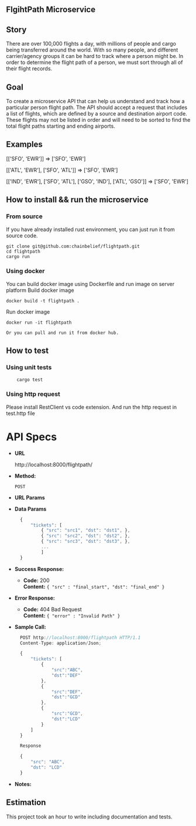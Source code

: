 ## **FlgihtPath Microservice**

## Story

There are over 100,000 flights a day, with millions of people and cargo being transferred around the world. With so many people, and different carrier/agency groups it can be hard to track where a person might be. In order to determine the flight path of a person, we must sort through all of their flight records.

## Goal

To create a microservice API that can help us understand and track how a particular person flight path. The API should accept a request that includes a list of flights, which are defined by a source and destination airport code. These flights may not be listed in order and will need to be sorted to find the total flight paths starting and ending airports.

## Examples

[['SFO', 'EWR']] => ['SFO', 'EWR']

[['ATL', 'EWR'], ['SFO', 'ATL']] => ['SFO', 'EWR']

[['IND', 'EWR'], ['SFO', 'ATL'], ['GSO', 'IND'], ['ATL', 'GSO']] => ['SFO', 'EWR']

## How to install && run the microservice

### From source
If you have already installed rust environment, you can just run it from source code.
```terminal
git clone git@github.com:chainbelief/flightpath.git
cd flightpath
cargo run
```
### Using docker
You can build docker image using Dockerfile and run image on server platform
Build docker image

```terminal
docker build -t flightpath .
```

Run docker image

```terminal
docker run -it flightpath
```

    Or you can pull and run it from docker hub.

## How to test

### Using unit tests

```terminal
    cargo test
```

### Using http request

Please install RestClient vs code extension.
And run the http request in test.http file

# API Specs

- **URL**

  http://localhost:8000/flightpath/

- **Method:**

  `POST`

- **URL Params**

- **Data Params**

  ```javascript
    {
        "tickets": [
            { "src": "src1", "dst": "dst1", },
            { "src": "src2", "dst": "dst2", },
            { "src": "src3", "dst": "dst3", },
            ...
            ]
    }
  ```

- **Success Response:**

  - **Code:** 200 <br />
    **Content:** `{ "src" : "final_start", "dst": "final_end" }`

- **Error Response:**

  - **Code:** 404 Bad Request <br />
    **Content:** `{ "error" : "Invalid Path" }`

- **Sample Call:**

  ```javascript
    POST http://localhost:8000/flightpath HTTP/1.1
    Content-Type: application/Json;

    {
        "tickets": [
            {
                "src":"ABC",
                "dst":"DEF"
            },
            {
                "src":"DEF",
                "dst":"GCD"
            },
            {
                "src":"GCD",
                "dst":"LCD"
            }
        ]
    }

    Response

    {
        "src": "ABC",
        "dst": "LCD"
    }
  ```

- **Notes:**

## Estimation

This project took an hour to write including documentation and tests.
